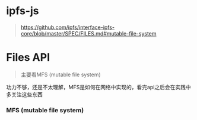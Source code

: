 # ipfs-js

> https://github.com/ipfs/interface-ipfs-core/blob/master/SPEC/FILES.md#mutable-file-system


# Files API
> 主要看MFS (mutable file system)

功力不够，还是不太理解，MFS是如何在网络中实现的，看完api之后会在实践中多关注这些东西

### MFS (mutable file system)

